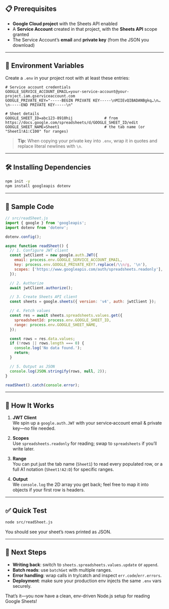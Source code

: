 ## 📋 Prerequisites

- **Google Cloud project** with the Sheets API enabled
- A **Service Account** created in that project, with the **Sheets API** scope granted
- The Service Account’s **email** and **private key** (from the JSON you download)

---

## 🔧 Environment Variables

Create a `.env` in your project root with at least these entries:

```dotenv
# Service account credentials
GOOGLE_SERVICE_ACCOUNT_EMAIL=your-service-account@your-project.iam.gserviceaccount.com
GOOGLE_PRIVATE_KEY="-----BEGIN PRIVATE KEY-----\nMIIEvQIBADANBgkq…\n…\n-----END PRIVATE KEY-----\n"

# Sheet details
GOOGLE_SHEET_ID=abc123-8910hij              # from https://docs.google.com/spreadsheets/d/GOOGLE_SHEET_ID/edit
GOOGLE_SHEET_NAME=Sheet1                    # the tab name (or "Sheet1!A1:C100" for ranges)
```

> **Tip:** When copying your private key into `.env`, wrap it in quotes and replace literal newlines with `\n`.

---

## 🛠 Installing Dependencies

```bash
npm init -y
npm install googleapis dotenv
```

---

## 📝 Sample Code

```javascript
// src/readSheet.js
import { google } from 'googleapis';
import dotenv from 'dotenv';

dotenv.config();

async function readSheet() {
  // 1. Configure JWT client
  const jwtClient = new google.auth.JWT({
    email: process.env.GOOGLE_SERVICE_ACCOUNT_EMAIL,
    key: process.env.GOOGLE_PRIVATE_KEY?.replace(/\\n/g, '\n'),
    scopes: ['https://www.googleapis.com/auth/spreadsheets.readonly'],
  });

  // 2. Authorize
  await jwtClient.authorize();

  // 3. Create Sheets API client
  const sheets = google.sheets({ version: 'v4', auth: jwtClient });

  // 4. Fetch values
  const res = await sheets.spreadsheets.values.get({
    spreadsheetId: process.env.GOOGLE_SHEET_ID,
    range: process.env.GOOGLE_SHEET_NAME,
  });

  const rows = res.data.values;
  if (!rows || rows.length === 0) {
    console.log('No data found.');
    return;
  }

  // 5. Output as JSON
  console.log(JSON.stringify(rows, null, 2));
}

readSheet().catch(console.error);
```

---

## 🚀 How It Works

1. **JWT Client**  
    We spin up a `google.auth.JWT` with your service‐account email & private key—no file needed.
    
2. **Scopes**  
    Use `spreadsheets.readonly` for reading; swap to `spreadsheets` if you’ll write later.
    
3. **Range**  
    You can put just the tab name (`Sheet1`) to read every populated row, or a full A1 notation (`Sheet1!A2:D`) for specific ranges.
    
4. **Output**  
    We `console.log` the 2D array you get back; feel free to map it into objects if your first row is headers.
    

---

## ✅ Quick Test

```bash
node src/readSheet.js
```

You should see your sheet’s rows printed as JSON.

---

## 🔄 Next Steps

- **Writing back**: switch to `sheets.spreadsheets.values.update` or `append`.
- **Batch reads**: use `batchGet` with multiple ranges.
- **Error handling**: wrap calls in try/catch and inspect `err.code`/`err.errors`.
- **Deployment**: make sure your production env injects the same `.env` vars securely.

That’s it—you now have a clean, env-driven Node.js setup for reading Google Sheets!